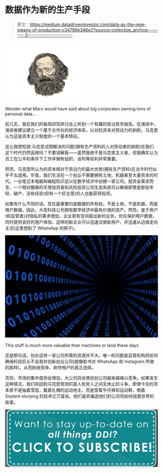 # 数据作为新的生产手段

> 原文：<https://medium.datadriveninvestor.com/data-as-the-new-means-of-production-c34799e346e2?source=collection_archive---------3----------------------->

![](img/18044a049528135171e1614c2bb034db.png)

Wonder what Marx would have said about big corporates owning tons of personal data…

前几天，我在我们的每周研究研讨会上听到一个有趣的政治哲学报告。在演讲中，演讲者建议建立一个基于合作社的经济体系，以对抗资本对劳动力的剥削，马克思认为这是资本主义制度的一个基本特征。

这让我想知道:马克思试图解决的问题(拥有生产资料的人对劳动者的剥削)在我们这个时代仍然适用吗？不要误解我——虽然我绝不是马克思主义者，但我确实认为员工在公平的条件下工作并拥有组织、谈判等权利非常重要。

然而，马克思所认为的资本相对于劳动力的最大优势(拥有生产资料)在当今时代似乎不太适用。毕竟，我们生活在一个创业不需要拥有土地、机器甚至大量资本的时代。一台笔记本电脑和编程知识足以在数字经济中创建一家公司。就资金需求而言，一个相对健康的天使投资者和风险投资公司生态系统可以确保即使是那些年轻、破产、没有经验(但有一个好主意)的人也能获得投资。

如果有什么不同的话，现在最重要的是数据的所有权。不是土地，不是机器，而是用户数据。因此，大型科技公司拥有数字经济中最有价值的资产。然而，鉴于用户(和监管者)对隐私的需求增加，企业家有空间提出新的业务，优先保护用户数据，同时提供良好的用户体验。这样的新企业可以迅速注册新用户，并迅速从边缘走向主流(这里想到了 WhatsApp 的例子)。

![](img/4f9ab2a2ef8aa4d7158c37d3a498a7d2.png)

This stuff is much more valuable than machines or land these days

还是那句话，创办这样一家公司所需的资源并不大。唯一的问题是监管机构将如何确保科技巨头不会吞并创新创业公司(就像脸书对 WhatsApp 和 Instagram 所做的那样)，从而削弱竞争，剥夺用户的真正选择。

否则，市场的集中度将会增加，大公司将会使初创公司越来越难以竞争。如果发生这种情况，我们将回到马克思预测的富人和穷人之间无休止的斗争，即使今天的资本家不是抽着雪茄，戴着礼帽的运动地主，而是穿着牛仔裤和运动鞋，喝着 Soylent-slurping 的技术亿万富翁，他们喜欢编造他们的公司将如何拯救世界的故事。

[![](img/a75f58ee3bcb164cd9e9e1f82621510d.png)](http://eepurl.com/dqWBH1)